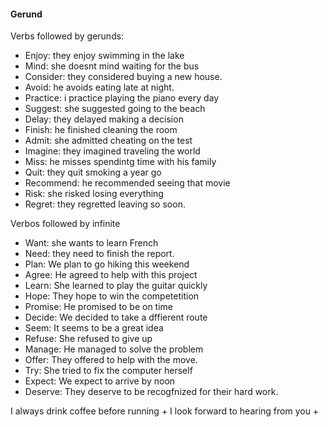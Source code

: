 #### Gerund

Verbs followed by gerunds:

- Enjoy: they enjoy swimming in the lake
- Mind: she doesnt mind waiting for the bus
- Consider: they considered buying a new house.
- Avoid: he avoids eating late at night.
- Practice: i practice playing the piano every day
- Suggest: she suggested going to the beach
- Delay: they delayed making a decision
- Finish: he finished cleaning the room
- Admit: she admitted cheating on the test
- Imagine: they imagined traveling the world
- Miss: he misses spendintg time with his family
- Quit: they quit smoking a year go
- Recommend: he recommended seeing that movie
- Risk: she risked losing everything
- Regret: they regretted leaving so soon.

Verbos followed by infinite

- Want: she wants to learn French
- Need: they need to finish the report.
- Plan: We plan to go hiking this weekend
- Agree: He agreed to help with this project
- Learn: She learned to play the guitar quickly
- Hope: They hope to win the competetition
- Promise: He promised to be on time
- Decide: We decided to take a dffierent route
- Seem: It seems to be a great idea
- Refuse: She refused to give up
- Manage: He managed to solve the problem
- Offer: They offered to help with the move.
- Try: She tried to fix the computer herself
- Expect: We expect to arrive by noon
- Deserve: They deserve to be recogfnized for their hard work.

I always drink coffee before running
   <preposition> +          <gerund>
I look forward to hearing from you
  <phrasal verbs>  +  <gerund> 

